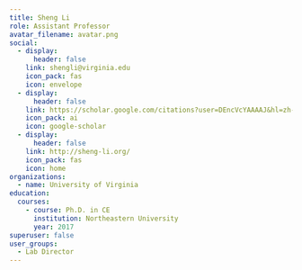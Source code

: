 ```yaml
---
title: Sheng Li
role: Assistant Professor
avatar_filename: avatar.png
social:
  - display:
      header: false
    link: shengli@virginia.edu
    icon_pack: fas
    icon: envelope
  - display:
      header: false
    link: https://scholar.google.com/citations?user=DEncVcYAAAAJ&hl=zh-CN
    icon_pack: ai
    icon: google-scholar
  - display:
      header: false
    link: http://sheng-li.org/
    icon_pack: fas
    icon: home
organizations:
  - name: University of Virginia
education:
  courses:
    - course: Ph.D. in CE
      institution: Northeastern University
      year: 2017
superuser: false
user_groups:
  - Lab Director
---
```

